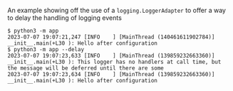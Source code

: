 An example showing off the use of a `logging.LoggerAdapter` to offer a way to delay the handling
of logging events

```
$ python3 -m app
2023-07-07 19:07:21,247 [INFO    ] [MainThread (140461611902784)] __init__.main(+L30 ): Hello after configuration
$ python3 -m app --delay
2023-07-07 19:07:23,633 [INFO    ] [MainThread (139859232663360)] __init__.main(+L30 ): This logger has no handlers at call time, but the message will be deferred until there are some
2023-07-07 19:07:23,634 [INFO    ] [MainThread (139859232663360)] __init__.main(+L30 ): Hello after configuration
```
